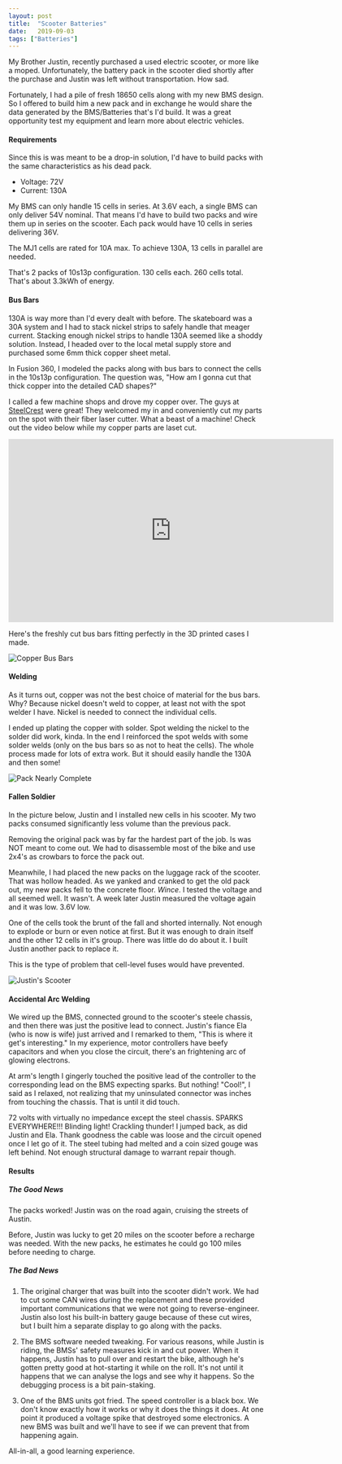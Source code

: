 ```yaml
---
layout: post
title:  "Scooter Batteries"
date:   2019-09-03
tags: ["Batteries"]
---
```


My Brother Justin, recently purchased a used electric scooter, or more like a moped.  Unfortunately, the battery pack in the scooter died shortly after the purchase and Justin was left without transportation.  How sad.

Fortunately, I had a pile of fresh 18650 cells along with my new BMS design.  So I offered to build him a new pack and in exchange he would share the data generated by the BMS/Batteries that's I'd build.  It was a great opportunity test my equipment and learn more about electric vehicles. 

#### Requirements

Since this is was meant to be a drop-in solution, I'd have to build packs with the same characteristics as his dead pack.

* Voltage:  72V
* Current:  130A

My BMS can only handle 15 cells in series.  At 3.6V each, a single BMS can only deliver 54V nominal.  That means I'd have to build two packs and wire them up in series on the scooter.  Each pack would have 10 cells in series delivering 36V.

The MJ1 cells are rated for 10A max. To achieve 130A, 13 cells in parallel are needed.

That's 2 packs of 10s13p configuration.  130 cells each.  260 cells total.  That's about 3.3kWh of energy.


#### Bus Bars

130A is way more than I'd every dealt with before.  The skateboard was a 30A system and I had to stack nickel strips to safely handle that meager current.  Stacking enough nickel strips to handle 130A seemed like a shoddy solution.  Instead, I headed over to the local metal supply store and purchased some 6mm thick copper sheet metal.  

In Fusion 360, I modeled the packs along with bus bars to connect the cells in the 10s13p configuration.  The question was, "How am I gonna cut that thick copper into the detailed CAD shapes?"

I called a few machine shops and drove my copper over.  The guys at [SteelCrest](https://www.steelcrestonline.com/) were great!  They welcomed my in and conveniently cut my parts on the spot with their fiber laser cutter.  What a beast of a machine!  Check out the video below while my copper parts are laset cut.

<iframe src="https://player.vimeo.com/video/357714358" width="640" height="360" frameborder="0" allow="autoplay; fullscreen" allowfullscreen></iframe>
    
Here's the freshly cut bus bars fitting perfectly in the 3D printed cases I made.

![Copper Bus Bars](/eflight/img/2019-09-03/2.jpg)

#### Welding

As it turns out, copper was not the best choice of material for the bus bars.  Why?  Because nickel doesn't weld to copper, at least not with the spot welder I have.  Nickel is needed to connect the individual cells.  

I ended up plating the copper with solder.  Spot welding the nickel to the solder did work, kinda.  In the end I reinforced the spot welds with some solder welds (only on the bus bars so as not to heat the cells).  The whole process made for lots of extra work.  But it should easily handle the 130A and then some!

![Pack Nearly Complete](/eflight/img/2019-09-03/3.jpg)


#### Fallen Soldier

In the picture below, Justin and I installed new cells in his scooter.  My two packs consumed significantly less volume than the previous pack.

Removing the original pack was by far the hardest part of the job.  Is was NOT meant to come out.  We had to disassemble most of the bike and use 2x4's as crowbars to force the pack out. 

Meanwhile, I had placed the new packs on the luggage rack of the scooter.  That was hollow headed.  As we yanked and cranked to get the old pack out, my new packs fell to the concrete floor.  *Wince*.  I tested the voltage and all seemed well.  It wasn't.  A week later Justin measured the voltage again and it was low.  3.6V low.

One of the cells took the brunt of the fall and shorted internally.  Not enough to explode or burn or even notice at first.  But it was enough to drain itself and the other 12 cells in it's group.  There was little do do about it.  I built Justin another pack to replace it.

This is the type of problem that cell-level fuses would have prevented. 

![Justin's Scooter](/eflight/img/2019-09-03/1.jpg)

#### Accidental Arc Welding


We wired up the BMS, connected ground to the scooter's steele chassis, and then there was just the positive lead to connect.  Justin's fiance Ela (who is now is wife) just arrived and I remarked to them, "This is where it get's interesting."  In my experience, motor controllers have beefy capacitors and when you close the circuit, there's an frightening arc of glowing electrons.

At arm's length I gingerly touched the positive lead of the controller to the corresponding lead on the BMS expecting sparks.  But nothing!  "Cool!", I said as I relaxed, not realizing that my uninsulated connector was inches from touching the chassis.  That is until it did touch.  

72 volts with virtually no impedance except the steel chassis.  SPARKS EVERYWHERE!!!  Blinding light!  Crackling thunder!  I jumped back, as did Justin and Ela.  Thank goodness the cable was loose and the circuit opened once I let go of it.  The steel tubing had melted and a coin sized gouge was left behind.  Not enough structural damage to warrant repair though.         

#### Results

##### The Good News

The packs worked!  Justin was on the road again, cruising the streets of Austin.  

Before, Justin was lucky to get 20 miles on the scooter before a recharge was needed.   With the new packs, he estimates he could go 100 miles before needing to charge.

##### The Bad News

1) The original charger that was built into the scooter didn't work.  We had to cut some CAN wires during the replacement and these provided important communications that we were not going to reverse-engineer.  Justin also lost his built-in battery gauge because of these cut wires, but I built him a separate display to go along with the packs.   

2) The BMS software needed tweaking.  For various reasons, while Justin is riding, the BMSs' safety measures kick in and cut power.  When it happens, Justin has to pull over and restart the bike, although he's gotten pretty good at hot-starting it while on the roll.  It's not until it happens that we can analyse the logs and see why it happens.  So the debugging process is a bit pain-staking.

3) One of the BMS units got fried.  The speed controller is a black box.  We don't know exactly how it works or why it does the things it does.  At one point it produced a voltage spike that destroyed some electronics.  A new BMS was built and we'll have to see if we can prevent that from happening again.

All-in-all, a good learning experience. 
